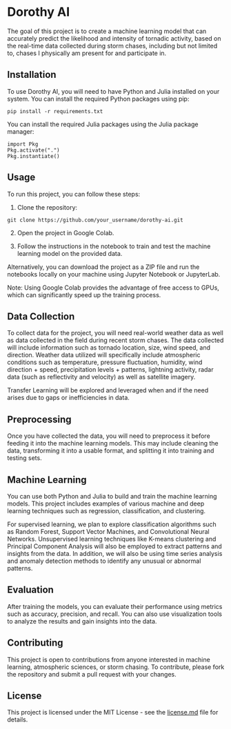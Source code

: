 # **Dorothy AI**

The goal of this project is to create a machine learning model that can accurately predict the likelihood and intensity of tornadic activity, based on the real-time data collected during storm chases, including but not limited to, chases I physically am present for and participate in.

## **Installation**

To use Dorothy AI, you will need to have Python and Julia installed on your system. You can install the required Python packages using pip:

```
pip install -r requirements.txt
```

You can install the required Julia packages using the Julia package manager:

```
import Pkg
Pkg.activate(".")
Pkg.instantiate()
```


## **Usage**

To run this project, you can follow these steps:

1. Clone the repository:
```
git clone https://github.com/your_username/dorothy-ai.git
```
2. Open the project in Google Colab.

3. Follow the instructions in the notebook to train and test the machine learning model on the provided data.

Alternatively, you can download the project as a ZIP file and run the notebooks locally on your machine using Jupyter Notebook or JupyterLab.

Note: Using Google Colab provides the advantage of free access to GPUs, which can significantly speed up the training process.


## **Data Collection**

To collect data for the project, you will need real-world weather data as well as data collected in the field during recent storm chases. The data collected will include information such as tornado location, size, wind speed, and direction. Weather data utilized will specifically include atmospheric conditions such as temperature, pressure fluctuation, humidity, wind direction + speed, precipitation levels + patterns, lightning activity, radar data (such as reflectivity and velocity) as well as satellite imagery.

Transfer Learning will be explored and leveraged when and if the need arises due to gaps or inefficiencies in data.


## **Preprocessing**

Once you have collected the data, you will need to preprocess it before feeding it into the machine learning models. This may include cleaning the data, transforming it into a usable format, and splitting it into training and testing sets.


## **Machine Learning**

You can use both Python and Julia to build and train the machine learning models. This project includes examples of various machine and deep learning techniques such as regression, classification, and clustering.

For supervised learning, we plan to explore classification algorithms such as Random Forest, Support Vector Machines, and Convolutional Neural Networks. Unsupervised learning techniques like K-means clustering and Principal Component Analysis will also be employed to extract patterns and insights from the data. In addition, we will also be using time series analysis and anomaly detection methods to identify any unusual or abnormal patterns.


## **Evaluation**

After training the models, you can evaluate their performance using metrics such as accuracy, precision, and recall. You can also use visualization tools to analyze the results and gain insights into the data.


## **Contributing**

This project is open to contributions from anyone interested in machine learning, atmospheric sciences, or storm chasing. To contribute, please fork the repository and submit a pull request with your changes.


## **License**

This project is licensed under the MIT License - see the <a href="https://github.com/erosmarcello/dorothy-ai/blob/main/LICENSE.md">license.md</a> file for details.


